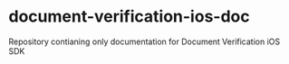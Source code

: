 # document-verification-ios-doc

Repository contianing only documentation for Document Verification iOS SDK